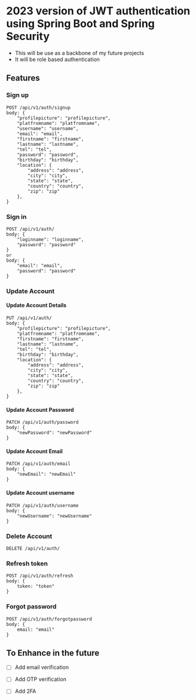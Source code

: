 # 2023 version of JWT authentication using Spring Boot and Spring Security
- This will be use as a backbone of my future projects
- It will be role based authentication

## Features

### Sign up

```
POST /api/v1/auth/signup
body: {
    "profilepicture": "profilepicture",
    "platfromname": "platfromname",
    "username": "username",
    "email": "email",
    "firstname": "firstname",
    "lastname": "lastname",
    "tel": "tel",
    "password": "password",
    "birthday": "birthday",
    "location": {
        "address": "address",
        "city": "city",
        "state": "state",
        "country": "country",
        "zip": "zip"
    },
}
```

### Sign in

```
POST /api/v1/auth/
body: {
    "loginname": "loginname",
    "password": "password"
}
or
body: {
    "email": "email",
    "password": "password"
}
```

### Update Account

#### Update Account Details

```
PUT /api/v1/auth/
body: {
    "profilepicture": "profilepicture",
    "platfromname": "platfromname",
    "firstname": "firstname",
    "lastname": "lastname",
    "tel": "tel",
    "birthday": "birthday",
    "location": {
        "address": "address",
        "city": "city",
        "state": "state",
        "country": "country",
        "zip": "zip"
    },
}
```

#### Update Account Password

```
PATCH /api/v1/auth/password
body: {
    "newPassword": "newPassword"
}
```

#### Update Account Email

```
PATCH /api/v1/auth/email
body: {
    "newEmail": "newEmail"
}
```

#### Update Account username

```
PATCH /api/v1/auth/username
body: {
    "newUsername": "newUsername"
}
```

### Delete Account
```
DELETE /api/v1/auth/
```

### Refresh token
```
POST /api/v1/auth/refresh
body: {
    token: "token"
}
```

### Forgot password
```
POST /api/v1/auth/forgotpassword
body: {
    email: "email"
}
```

## To Enhance in the future
- [ ] Add email verification
- [ ] Add OTP verification
- [ ] Add 2FA


